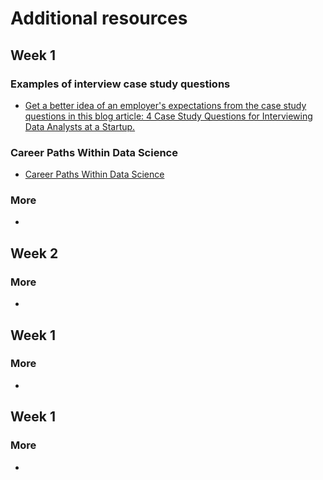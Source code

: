 # Additional resources


## Week 1

### Examples of interview case study questions

- [Get a better idea of an employer's expectations from the case study questions in this blog article: 4 Case Study Questions for Interviewing Data Analysts at a Startup.](https://www.holistics.io/blog/startup-data-analyst-interview-case-studies/)

### Career Paths Within Data Science

- [Career Paths Within Data Science](https://medium.com/ds3ucsd/career-paths-within-data-science-4243679c04b9)

### More

- []()

## Week 2

###


### More

- []()
## Week 1

###


### More

- []()
## Week 1

###


### More

- []()
